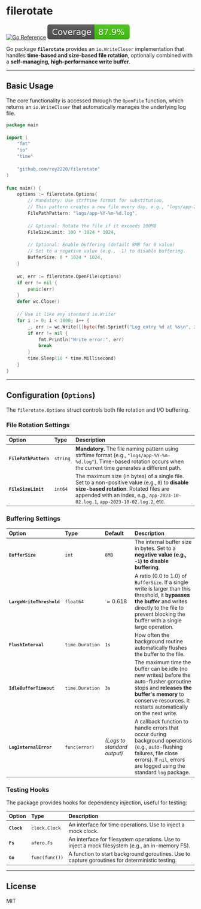 # filerotate

[![Go Reference](https://pkg.go.dev/badge/github.com/roy2220/filerotate.svg)](https://pkg.go.dev/github.com/roy2220/filerotate)
[![Coverage](./.badges/coverage.svg)](#)

Go package **`filerotate`** provides an `io.WriteCloser` implementation that handles **time-based and size-based file rotation**, optionally combined with a **self-managing, high-performance write buffer**.

---

## Basic Usage

The core functionality is accessed through the `OpenFile` function, which returns an `io.WriteCloser` that automatically manages the underlying log file.

```go
package main

import (
    "fmt"
    "io"
    "time"

    "github.com/roy2220/filerotate"
)

func main() {
    options := filerotate.Options{
        // Mandatory: Use strftime format for substitution.
        // This pattern creates a new file every day, e.g., "logs/app-2023-10-02.log"
        FilePathPattern: "logs/app-%Y-%m-%d.log",

        // Optional: Rotate the file if it exceeds 100MB
        FileSizeLimit: 100 * 1024 * 1024,

        // Optional: Enable buffering (default 8MB for 0 value)
        // Set to a negative value (e.g., -1) to disable buffering.
        BufferSize: 8 * 1024 * 1024,
    }

    wc, err := filerotate.OpenFile(options)
    if err != nil {
        panic(err)
    }
    defer wc.Close()

    // Use it like any standard io.Writer
    for i := 0; i < 1000; i++ {
        _, err := wc.Write([]byte(fmt.Sprintf("Log entry %d at %s\n", i, time.Now().Format(time.RFC3339))))
        if err != nil {
            fmt.Println("Write error:", err)
            break
        }
        time.Sleep(10 * time.Millisecond)
    }
}
```

-----

## Configuration (`Options`)

The `filerotate.Options` struct controls both file rotation and I/O buffering.

### File Rotation Settings

| Option | Type | Description |
| :--- | :--- | :--- |
| **`FilePathPattern`** | `string` | **Mandatory.** The file naming pattern using strftime format (e.g., `"logs/app-%Y-%m-%d.log"`). Time-based rotation occurs when the current time generates a different path. |
| **`FileSizeLimit`** | `int64` | The maximum size (in bytes) of a single file. Set to a non-positive value (e.g., `0`) to **disable size-based rotation**. Rotated files are appended with an index, e.g., `app-2023-10-02.log.1`, `app-2023-10-02.log.2`, etc. |

### Buffering Settings

| Option | Type | Default | Description |
| :--- | :--- | :--- | :--- |
| **`BufferSize`** | `int` | `8MB` | The internal buffer size in bytes. Set to a **negative value (e.g., `-1`) to disable buffering**. |
| **`LargeWriteThreshold`**| `float64`| $\approx 0.618$ | A ratio (0.0 to 1.0) of `BufferSize`. If a single write is larger than this threshold, it **bypasses the buffer** and writes directly to the file to prevent blocking the buffer with a single large operation. |
| **`FlushInterval`**| `time.Duration`| `1s` | How often the background routine automatically flushes the buffer to the file. |
| **`IdleBufferTimeout`**| `time.Duration`| `3s` | The maximum time the buffer can be idle (no new writes) before the auto-flusher goroutine stops and **releases the buffer's memory** to conserve resources. It restarts automatically on the next write. |
| **`LogInternalError`**| `func(error)` | *(Logs to standard output)* | A callback function to handle errors that occur during background operations (e.g., auto-flushing failures, file close errors). If `nil`, errors are logged using the standard `log` package. |

### Testing Hooks

The package provides hooks for dependency injection, useful for testing:

| Option | Type | Description |
| :--- | :--- | :--- |
| **`Clock`** | `clock.Clock` | An interface for time operations. Use to inject a mock clock. |
| **`Fs`** | `afero.Fs` | An interface for filesystem operations. Use to inject a mock filesystem (e.g., an in-memory FS). |
| **`Go`** | `func(func())` | A function to start background goroutines. Use to capture goroutines for deterministic testing. |

-----

## License

MIT
